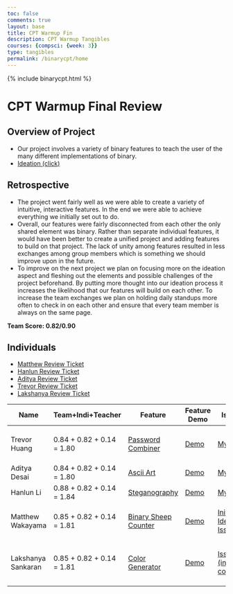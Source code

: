 ```yaml
---
toc: false
comments: true
layout: base
title: CPT Warmup Fin
description: CPT Warmup Tangibles
courses: {compsci: {week: 3}}
type: tangibles
permalink: /binarycpt/home
---
```


{% include binarycpt.html %}


<div class="snow_wrap">
    <div class="snow"></div>
</div>

# CPT Warmup Final Review

## Overview of Project
- Our project involves a variety of binary features to teach the user of the many different implementations of binary. 
- <a href="https://trevorhuang1.github.io/cpt_warmup//2023/11/14/week13-plans.html">Ideation (click)</a>
## Retrospective
- The project went fairly well as we were able to create a variety of intuitive, interactive features. In the end we were able to achieve everything we initially set out to do.
- Overall, our features were fairly disconnected from each other the only shared element was binary. Rather than separate individual features, it would have been better to create a unified project and adding features to build on that project. The lack of unity among features resulted in less exchanges among group members which is something we should improve upon in the future. 
- To improve on the next project we plan on focusing more on the ideation aspect and fleshing out the elements and possible challenges of the project beforehand. By putting more thought into our ideation process it increases the likelihood that our features will build on each other. To increase the team exchanges we plan on holding daily standups more often to check in on each other and ensure that every team member is always on the same page. 

**Team Score: 0.82/0.90**

## Individuals
- <a href="https://github.com/M8tth3/m8th3_2.0/issues/1">Matthew Review Ticket</a>
- <a href="https://github.com/trevorhuang1/cpt_warmup/issues/8">Hanlun Review Ticket</a>
- <a href="https://github.com/ad1tyad3sa1/studentCSP/issues/1">Aditya Review Ticket</a>
- <a href="https://github.com/trevorhuang1/csp_blog/issues/1">Trevor Review Ticket</a>
- <a href="https://github.com/trevorhuang1/cpt_warmup/issues/4">Lakshanya Review Ticket</a>

| Name               | Team+Indi+Teacher | Feature                                          | Feature Demo                                                                                     | Issues                                | Key Commit(s)                                                                                                                                                                               | Analytics                                                                                                             |
|------------------- |------------------- |-------------------------------------------------- |-------------------------------------------------------------------------------------------------- |--------------------------------------- |-------------------------------------------------------------------------------------------------------------------------------------------------------------------------------------------- |------------------------------------------------------------------------------------------------------------------------ |
| Trevor Huang       | 0.84 + 0.82 + 0.14 = 1.80             | [Password Combiner](https://trevorhuang1.github.io/cpt_warmup//binarycpt/password-combiner)        | [Demo](https://www.youtube.com/embed/2r-a3uKsKcQ?si=1EjfRtFTQFguLgZ1)                             | [My Issue](https://github.com/trevorhuang1/cpt_warmup/issues/5)                                    | [Elementary password combiner](https://github.com/trevorhuang1/cpt_warmup/commit/f96393709dc9e6e1c28a78b33005e64f71fac3ce), [Animation](https://github.com/trevorhuang1/cpt_warmup/commit/a90b7064a68e6d0c694ba5efe179a28a4ed293ee)                | [Profile](https://github.com/trevorhuang1), [Workflow](https://github.com/trevorhuang1/cpt_warmup/actions?query=actor:trevorhuang1) |
| Aditya Desai       | 0.84 + 0.82 + 0.14 = 1.80            | [Ascii Art](https://trevorhuang1.github.io/cpt_warmup//binarycpt/ascii-art)                      | [Demo](https://www.youtube.com/embed/sgBVGWAV_W0?si=BgjFlQyOgEl-fWmd)                             | [My Issue](https://github.com/trevorhuang1/cpt_warmup/issues/6)                                    | [Ascii Art Program/Canvas](https://github.com/trevorhuang1/cpt_warmup/commit/8d2ce0585463927361336e4c41df17ed84b469e7)                   | [Profile](https://github.com/ad1tyad3sa1), [Workflow](https://github.com/trevorhuang1/cpt_warmup/actions?query=actor%3Aad1tyad3sa1) |
| Hanlun Li          | 0.88 + 0.82 + 0.14 = 1.84            | [Steganography](https://trevorhuang1.github.io/cpt_warmup//binarycpt/steganography)              | [Demo](https://www.youtube.com/embed/DxeNFm_G2BY?si=JbQiivypj5Bewpwa)                             | [My Issue](https://github.com/trevorhuang1/cpt_warmup/issues/3)                                    | [Stego](https://github.com/trevorhuang1/cpt_warmup/commit/19b5222fb5bb63762c1bba148aca17f166b11b13)                           | [Profile](https://github.com/hanlunli), [Workflow](https://github.com/trevorhuang1/cpt_warmup/actions?query=actor%3Ahanlunli)   |
| Matthew Wakayama   | 0.85 + 0.82 + 0.14 = 1.81           | [Binary Sheep Counter](https://trevorhuang1.github.io/cpt_warmup//binarycpt/counting-sheep)      | [Demo](https://www.youtube.com/embed/pa7BQ9T9C1M?si=7H_47InuzpRYcdYa)                             | [Initial Ideation Issue](https://github.com/trevorhuang1/cpt_warmup/issues/2)                     | [Christmas SASS](https://github.com/trevorhuang1/cpt_warmup/commit/2d2963b0421167fcaaa29f84c8629adaeae979be), [Sheep Random Color Gen](https://github.com/trevorhuang1/cpt_warmup/commit/91038ae23158fc9fc865837d3a57ceba8d57ab6b) | [Profile](https://github.com/M8tth3), [Workflow](https://github.com/trevorhuang1/cpt_warmup/actions?query=actor%3AM8tth3++) |
| Lakshanya Sankaran | 0.85 + 0.82 + 0.14 = 1.81           | [Color Generator](https://trevorhuang1.github.io/cpt_warmup//binarycpt/colorgen)                | [Demo](https://www.youtube.com/embed/6kySmN-ALZc?si=Btnus42cAiJR6wyO)                             | [Issue (initial concept)](https://github.com/trevorhuang1/cpt_warmup/issues/4)                     | [js color generator](https://github.com/trevorhuang1/cpt_warmup/commit/9da25de7e4f114a33fdb5028e7b4d3d236659a6e), [sample color input](https://github.com/trevorhuang1/cpt_warmup/commit/a9aa10d3a696960b662604dc98f4ea624c7f5fe5), [change text output](https://github.com/trevorhuang1/cpt_warmup/commit/e7fc72d08a77e54c11d55395bd2c14881b9efd5c) | [Profile](https://github.com/lakshusan), [Workflow](https://github.com/trevorhuang1/cpt_warmup/actions?query=actor%3Alakshusan) |


<script src="https://utteranc.es/client.js"
        repo="trevorhuang1/cpt_warmup"
        issue-term="pathname"
        theme="github-light"
        crossorigin="anonymous"
        async>
</script>




